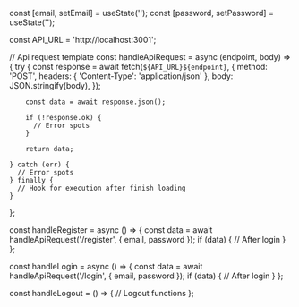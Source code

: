 const [email, setEmail] = useState('');
const [password, setPassword] = useState('');

const API_URL = 'http://localhost:3001';

// Api request template
const handleApiRequest = async (endpoint, body) => {
    try {
        const response = await fetch(`${API_URL}${endpoint}`, {
            method: 'POST',
            headers: { 'Content-Type': 'application/json' },
            body: JSON.stringify(body),
        });

        const data = await response.json();

        if (!response.ok) {
          // Error spots
        }

        return data;

    } catch (err) {
      // Error spots
    } finally {
      // Hook for execution after finish loading
    }
};

const handleRegister = async () => {
    const data = await handleApiRequest('/register', { email, password });
    if (data) {
      // After login
    }
};

const handleLogin = async () => {
    const data = await handleApiRequest('/login', { email, password });
    if (data) {
      // After login
    }
};

const handleLogout = () => {
  // Logout functions
};

